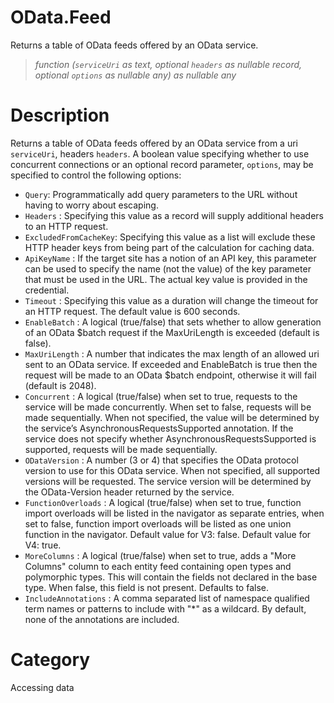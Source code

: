 ﻿# OData.Feed
Returns a table of OData feeds offered by an OData service.
> _function (<code>serviceUri</code> as text, optional <code>headers</code> as nullable record, optional <code>options</code> as nullable any) as nullable any_
# Description 
Returns a table of OData feeds offered by an OData service from a uri <code>serviceUri</code>, headers <code>headers</code>. A boolean value specifying whether to use concurrent connections or an optional record parameter, <code>options</code>, may be specified to control the following options:
    <ul>
    <li><code>Query</code>: Programmatically add query parameters to the URL without having to worry about escaping. </li>
    <li> <code>Headers</code> : Specifying this value as a record will supply additional headers to an HTTP request.</li>
    <li> <code>ExcludedFromCacheKey</code>: Specifying this value as a list will exclude these HTTP header keys from being part of the calculation for caching data.</li>
    <li> <code>ApiKeyName</code> : If the target site has a notion of an API key, this parameter can be used to specify the name (not the value) of the key parameter that must be used in the URL. The actual key value is provided in the credential.</li>
    <li> <code>Timeout</code> : Specifying this value as a duration will change the timeout for an HTTP request. The default value is 600 seconds.</li>
    <li> <code>EnableBatch</code> : A logical (true/false) that sets whether to allow generation of an OData $batch request if the MaxUriLength is exceeded (default is false).</li>
    <li> <code>MaxUriLength</code> : A number that indicates the max length of an allowed uri sent to an OData service. If exceeded and EnableBatch is true then the request will be made to an OData $batch endpoint, otherwise it will fail (default is 2048).</li>
    <li> <code>Concurrent</code> : A logical (true/false) when set to true, requests to the service will be made concurrently. When set to false, requests will be made sequentially. When not specified, the value will be determined by the service’s AsynchronousRequestsSupported annotation. If the service does not specify whether AsynchronousRequestsSupported is supported, requests will be made sequentially.</li>
    <li> <code>ODataVersion</code> : A number (3 or 4) that specifies the OData protocol version to use for this OData service. When not specified, all supported versions will be requested. The service version will be determined by the OData-Version header returned by the service.</li>
    <li> <code>FunctionOverloads</code> : A logical (true/false) when set to true, function import overloads will be listed in the navigator as separate entries, when set to false, function import overloads will be listed as one union function in the navigator. Default value for V3: false. Default value for V4: true.</li>
    <li> <code>MoreColumns</code> : A logical (true/false) when set to true, adds a "More Columns" column to each entity feed containing open types and polymorphic types. This will contain the fields not declared in the base type. When false, this field is not present. Defaults to false.</li>
    <li> <code>IncludeAnnotations</code> : A comma separated list of namespace qualified term names or patterns to include with "*" as a wildcard. By default, none of the annotations are included.</li>
    </ul>
# Category 
Accessing data
